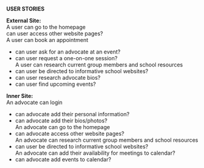 **USER STORIES**

**External Site:** <br>
A user can go to the homepage<br>
  can user access other website pages? <br>
A user can book an appointment<br>
- can user ask for an advocate at an event?<br>
- can user request a one-on-one session?<br>
A user can research current group members and school resources <br>
- can user be directed to informative school websites?<br>
- can user research advocate bios?<br>
- can user find upcoming events?<br>

**Inner Site:** <br>
An advocate can login<br>
- can advocate add their personal information?<br>
- can advocate add their bios/photos?<br>
An advocate can go to the homepage<br>
- can advocate access other website pages?<br>
An advocate can research current group members and school resources<br>
- can user be directed to informative school websites?<br>
An advocate can add their availability for meetings to calendar?<br>
- can advocate add events to calendar?<br>
